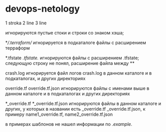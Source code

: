 # devops-netology
1 stroka
2 line
3 line

игнорируются пустые стоки и строки со знаком хэша;

**/.terraform/*
игнорируется в подкаталоге файлы с расширением терраформ

*.tfstate
*.tfstate.*
игнорируются файлы с расширением .tfstate;
следующую строку не понял,  расширение файла между **

crash.log
игнорируется файл логов crash.log в данном каталоге и в подкаталогах, и других директориях

override.tf
override.tf.json
игнорируются файлы с именами выше в данном каталоге и в подкаталогах и других директориях

*_override.tf
*_override.tf.json
игнорируются файлы в данном каталоге и других, у которых в названии есть _override.tf _override.tf.json, к примеру name1_override.tf, name2_override.tf.json

в примерах шаблонов не нашел информации по *.example.*




